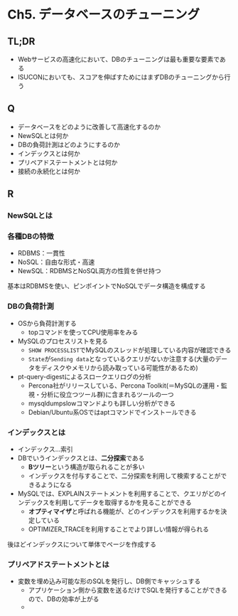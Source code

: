 # Ch5. データベースのチューニング
## TL;DR
- Webサービスの高速化において、DBのチューニングは最も重要な要素である
- ISUCONにおいても、スコアを伸ばすためにはまずDBのチューニングから行う


## Q
- データベースをどのように改善して高速化するのか
- NewSQLとは何か
- DBの負荷計測はどのようにするのか
- インデックスとは何か
- プリペアドステートメントとは何か
- 接続の永続化とは何か

## R

### NewSQLとは

### 各種DBの特徴
- RDBMS：一貫性
- NoSQL：自由な形式・高速
- NewSQL：RDBMSとNoSQL両方の性質を併せ持つ

基本はRDBMSを使い、ピンポイントでNoSQLでデータ構造を構成する

### DBの負荷計測
- OSから負荷計測する
  - topコマンドを使ってCPU使用率をみる
- MySQLのプロセスリストを見る
  - `SHOW PROCESSLIST`でMySQLのスレッドが処理している内容が確認できる
  - `State`が`Sending data`となっているクエリがないか注意する(大量のデータをディスクやメモリから読み取っている可能性があるため)
- pt-query-digestによるスロークエリログの分析
  - Percona社がリリースしている、Percona Toolkit(＝MySQLの運用・監視・分析に役立つツール群)に含まれるツールの一つ
  - mysqldumpslowコマンドよりも詳しい分析ができる
  - Debian/Ubuntu系OSではaptコマンドでインストールできる
 
### インデックスとは
- インデックス...索引
- DBでいうインデックスとは、**二分探索**である
  - **Bツリー**という構造が取られることが多い
  - インデックスを付与することで、二分探索を利用して検索することができるようになる
- MySQLでは、EXPLAINステートメントを利用することで、クエリがどのインデックスを利用してデータを取得するかを見ることができる
  - **オプティマイザ**と呼ばれる機能が、どのインデックスを利用するかを決定している
  - OPTIMIZER_TRACEを利用することでより詳しい情報が得られる

後ほどインデックスについて単体でページを作成する

### プリペアドステートメントとは
- 変数を埋め込み可能な形のSQLを発行し、DB側でキャッシュする
  - アプリケーション側から変数を送るだけでSQLを発行することができるので、DBの効率が上がる
  - 
